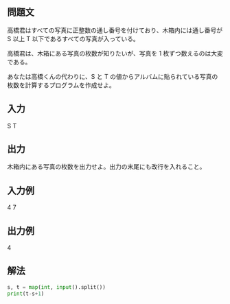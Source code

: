 ## 問題文
高橋君はすべての写真に正整数の通し番号を付けており、木箱内には通し番号が S 以上 T 以下であるすべての写真が入っている。

高橋君は、木箱にある写真の枚数が知りたいが、写真を 1 枚ずつ数えるのは大変である。

あなたは高橋くんの代わりに、S と T の値からアルバムに貼られている写真の枚数を計算するプログラムを作成せよ。
## 入力
S T
## 出力
木箱内にある写真の枚数を出力せよ。出力の末尾にも改行を入れること。
## 入力例
4 7
## 出力例
4
## 解法

```python
s, t = map(int, input().split())
print(t-s+1)
